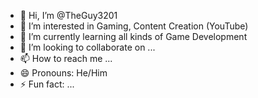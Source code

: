 - 👋 Hi, I’m @TheGuy3201
- 👀 I’m interested in Gaming, Content Creation (YouTube)
- 🌱 I’m currently learning all kinds of Game Development
- 💞️ I’m looking to collaborate on ...
- 📫 How to reach me ...
- 😄 Pronouns: He/Him
- ⚡ Fun fact: ...

<!---
TheGuy3201/TheGuy3201 is a ✨ special ✨ repository because its `README.md` (this file) appears on your GitHub profile.
You can click the Preview link to take a look at your changes.
--->
